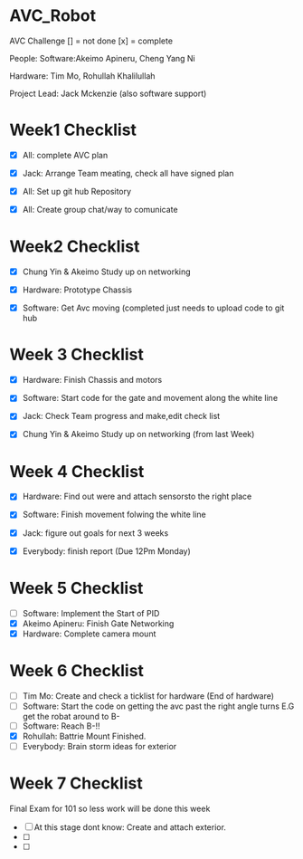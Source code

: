 # AVC_Robot
AVC Challenge
[] = not done [x] = complete

People:
Software:Akeimo Apineru, Cheng Yang Ni 

Hardware: Tim Mo, Rohullah Khalilullah

Project Lead: Jack Mckenzie (also software support)

# Week1 Checklist
- [x] All: complete AVC plan

- [x] Jack: Arrange Team meating, check all have signed plan

- [x] All: Set up git hub Repository

- [x] All: Create group chat/way to comunicate 

# Week2 Checklist 

- [x] Chung Yin & Akeimo Study up on networking

- [x] Hardware: Prototype Chassis

- [x] Software: Get Avc moving (completed just needs to upload code to git hub

# Week 3 Checklist 
- [x] Hardware: Finish Chassis and motors

- [x] Software: Start code for the gate and movement along the white line 

- [x] Jack: Check Team progress and make,edit check list

- [x] Chung Yin & Akeimo Study up on networking (from last Week)

# Week 4 Checklist

- [x] Hardware: Find out were and attach sensorsto the right place 

- [x] Software: Finish movement folwing the white line 

- [x] Jack: figure out goals for next 3 weeks
- [x] Everybody: finish report (Due 12Pm Monday)

# Week 5 Checklist 

- [ ] Software: Implement the Start of PID
- [x] Akeimo Apineru: Finish Gate Networking 
- [x] Hardware: Complete camera mount

# Week 6 Checklist

- [ ] Tim Mo: Create and check a ticklist for hardware (End of hardware)
- [ ] Software: Start the code on getting the avc past the right angle turns E.G get the robat around to B-
- [ ] Software: Reach B-!!
- [x] Rohullah: Battrie Mount Finished.
- [ ] Everybody: Brain storm ideas for exterior

# Week 7 Checklist 

Final Exam for 101 so less work will be done this week
- [ ] At this stage dont know: Create and attach exterior.
- [ ]
- [ ]
